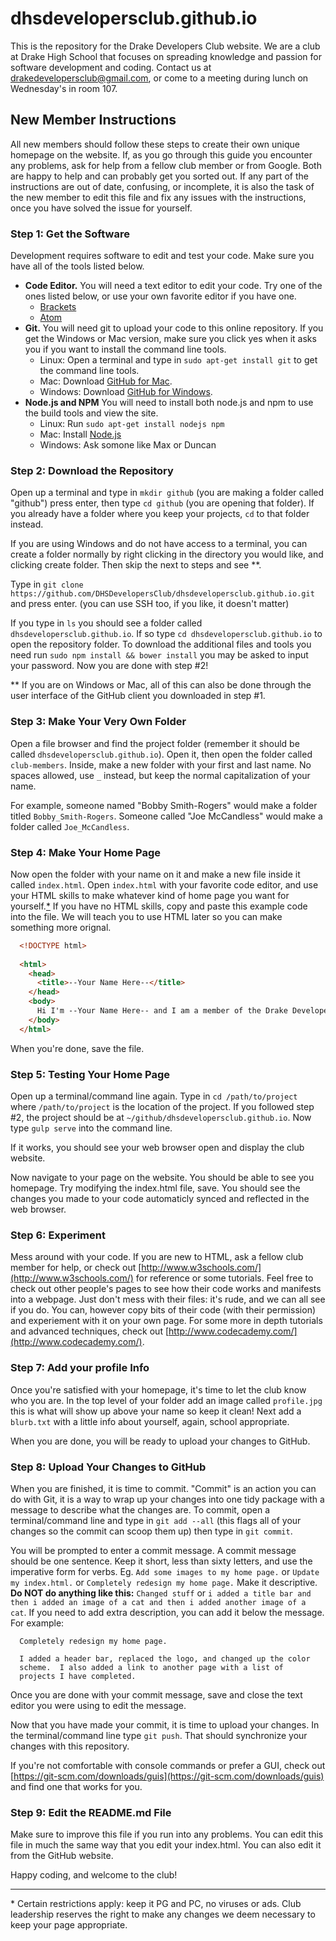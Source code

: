 # dhsdevelopersclub.github.io

This is the repository for the Drake Developers Club website.  We are a club at Drake High School that focuses on spreading knowledge and passion for software development and coding.  Contact us at [drakedevelopersclub@gmail.com](mailto:drakedevelopersclub@gmail.com), or come to a meeting during lunch on Wednesday's in room 107.

## New Member Instructions

All new members should follow these steps to create their own unique homepage on the website.  If, as you go through this guide you encounter any problems, ask for help from a fellow club member or from Google.  Both are happy to help and can probably get you sorted out.  If any part of the instructions are out of date, confusing, or incomplete, it is also the task of the new member to edit this file and fix any issues with the instructions, once you have solved the issue for yourself.

### Step 1: Get the Software

Development requires software to edit and test your code.  Make sure you have all of the tools listed below.

- **Code Editor.** You will need a text editor to edit your code.  Try one of the ones listed below, or use your own favorite editor if you have one.
  - [Brackets](http://brackets.io/)
  - [Atom](https://atom.io/)
- **Git.** You will need git to upload your code to this online repository.  If you get the Windows or Mac version, make sure you click yes when it asks you if you want to install the command line tools.
  - Linux: Open a terminal and type in `sudo apt-get install git` to get the command line tools.
  - Mac: Download [GitHub for Mac](https://mac.github.com/).
  - Windows: Download [GitHub for Windows](https://windows.github.com/).
- **Node.js and NPM** You will need to install both node.js and npm to use the build tools and view the site.
  - Linux: Run `sudo apt-get install nodejs npm`
  - Mac: Install [Node.js](https://nodejs.org/en/download/)
  - Windows: Ask somone like Max or Duncan

### Step 2: Download the Repository

Open up a terminal and type in `mkdir github` (you are making a folder called "github") press enter, then type `cd github` (you are opening that folder).  If you already have a folder where you keep your projects, `cd` to that folder instead.

If you are using Windows and do not have access to a terminal, you can create a folder normally by right clicking in the directory you would like, and clicking create folder. Then skip the next to steps and see **.

Type in `git clone https://github.com/DHSDevelopersClub/dhsdevelopersclub.github.io.git` and press enter.  (you can use SSH too, if you like, it doesn't matter)

If you type in `ls` you should see a folder called `dhsdevelopersclub.github.io`.  If so type `cd dhsdevelopersclub.github.io` to open the repository folder. To download the additional files and tools you need run `sudo npm install && bower install` you may be asked to input your password. Now you are done with step #2!

** If you are on Windows or Mac, all of this can also be done through the user interface of the GitHub client you downloaded in step #1.

### Step 3: Make Your Very Own Folder

Open a file browser and find the project folder (remember it should be called `dhsdevelopersclub.github.io`).  Open it, then open the folder called `club-members`.  Inside, make a new folder with your first and last name.  No spaces allowed, use `_` instead, but keep the normal capitalization of your name.

For example, someone named "Bobby Smith-Rogers" would make a folder titled `Bobby_Smith-Rogers`.  Someone called "Joe McCandless" would make a folder called `Joe_McCandless`.

### Step 4: Make Your Home Page

Now open the folder with your name on it and make a new file inside it called `index.html`.  Open `index.html` with your favorite code editor, and use your HTML skills to make whatever kind of home page you want for yourself.[*](#restrictions)  If you have no HTML skills, copy and paste this example code into the file.  We will teach you to use HTML later so you can make something more orignal.

```html
  <!DOCTYPE html>
  
  <html>
    <head>
      <title>--Your Name Here--</title>
    </head>
    <body>
      Hi I'm --Your Name Here-- and I am a member of the Drake Developer's Club.
    </body>
  </html>
```

When you're done, save the file.

### Step 5: Testing Your Home Page

Open up a terminal/command line again.  Type in `cd /path/to/project` where `/path/to/project` is the location of the project.  If you followed step #2, the project should be at `~/github/dhsdevelopersclub.github.io`. Now type `gulp serve` into the command line.

If it works, you should see your web browser open and display the club website.

Now navigate to your page on the website.  You should be able to see you homepage.  Try modifying the index.html file, save.  You should see the changes you made to your code automaticly synced and reflected in the web browser.

### Step 6: Experiment

Mess around with your code.  If you are new to HTML, ask a fellow club member for help, or check out [http://www.w3schools.com/](http://www.w3schools.com/) for reference or some tutorials.  Feel free to check out other people's pages to see how their code works and manifests into a webpage.  Just don't mess with their files: it's rude, and we can all see if you do.  You can, however copy bits of their code (with their permission) and experiement with it on your own page. For some more in depth tutorials and advanced techniques, check out [http://www.codecademy.com/](http://www.codecademy.com/).

### Step 7: Add your profile Info

Once you're satisfied with your homepage, it's time to let the club know who you are. 
In the top level of your folder add an image called `profile.jpg` this is what will show up above your name so keep it clean!
Next add a `blurb.txt` with a little info about yourself, again, school appropriate.

When you are done, you will be ready to upload your changes to GitHub.

### Step 8: Upload Your Changes to GitHub

When you are finished, it is time to commit.  "Commit" is an action you can do with Git, it is a way to wrap up your changes into one tidy package with a message to describe what the changes are.  To commit, open a terminal/command line and type in `git add --all` (this flags all of your changes so the commit can scoop them up) then type in `git commit`.

You will be prompted to enter a commit message.  A commit message should be one sentence.  Keep it short, less than sixty letters, and use the imperative form for verbs.  Eg. `Add some images to my home page.` or `Update my index.html.` or `Completely redesign my home page.`  Make it descriptive.  **Do NOT do anything like this:** `Changed stuff` or `i added a title bar and then i added an image of a cat and then i added another image of a cat`.  If you need to add extra description, you can add it below the message.  For example:

```
  Completely redesign my home page.
  
  I added a header bar, replaced the logo, and changed up the color 
  scheme.  I also added a link to another page with a list of 
  projects I have completed.
```

Once you are done with your commit message, save and close the text editor you were using to edit the message.

Now that you have made your commit, it is time to upload your changes.  In the terminal/command line type `git push`.  That should synchronize your changes with this repository.

If you're not comfortable with console commands or prefer a GUI, check out [https://git-scm.com/downloads/guis](https://git-scm.com/downloads/guis) and find one that works for you.

### Step 9: Edit the README.md File

Make sure to improve this file if you run into any problems.  You can edit this file in much the same way that you edit your index.html.  You can also edit it from the GitHub website.

Happy coding, and welcome to the club!

------

<a name="restrictions"></a>
\* Certain restrictions apply: keep it PG and PC, no viruses or ads.  Club leadership reserves the right to make any changes we deem necessary to keep your page appropriate.
